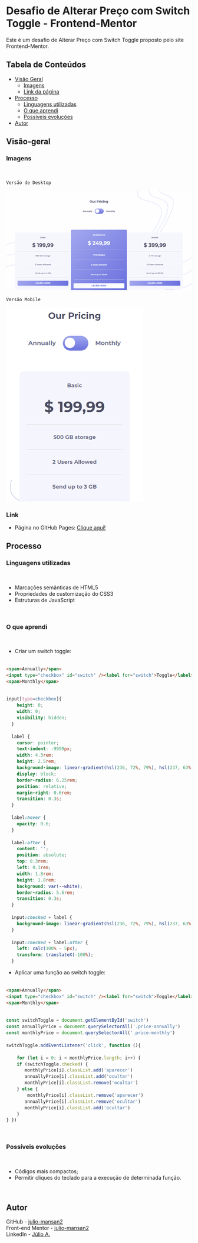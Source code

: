 # Desafio de Alterar Preço com Switch Toggle - Frontend-Mentor

Este é um desafio de Alterar Preço com Switch Toggle proposto pelo site Frontend-Mentor.

## Tabela de Conteúdos

- [Visão Geral](#visão-geral)
    - [Imagens](#imagens)
    - [Link da página](#link)
- [Processo](#processo)
    - [Linguagens utilizadas](#linguagens-utilizadas)
    - [O que aprendi](#o-que-aprendi)
    - [Possíveis evoluções](#possíveis-evoluções)
- [Autor](#autor)

## Visão-geral

### Imagens

<br>

````
Versão de Desktop
````

   <img src="./src/design/desktop-design.gif" alt="desktop-design">

<br>

````
Versão Mobile
````

 <img src="./src/design/mobile-design.gif" alt="mobile-design">

### Link

- Página no GitHub Pages: <a href="https://julio-mansan2.github.io/alterar-preco">Clique aqui!</a>

## Processo

### Linguagens utilizadas

<br>

- Marcações semânticas de HTML5
- Propriedades de customização do CSS3
- Estruturas de JavaScript

<br>

### O que aprendi

<br>

- Criar um switch toggle:

````html

<span>Annually</span>
<input type="checkbox" id="switch" /><label for="switch">Toggle</label>
<span>Monthly</span>

````

````css

input[type=checkbox]{
    height: 0;
    width: 0;
    visibility: hidden;
  }
  
  label {
    cursor: pointer;
    text-indent: -9999px;
    width: 4.3rem;
    height: 2.5rem;
    background-image: linear-gradient(hsl(236, 72%, 79%), hsl(237, 63%, 64%));
    display: block;
    border-radius: 6.25rem;
    position: relative;
    margin-right: 0.6rem;
    transition: 0.3s;
  }

  label:hover {
    opacity: 0.6;
  }
  
  label:after {
    content: '';
    position: absolute;
    top: 0.3rem;
    left: 0.3rem;
    width: 1.8rem;
    height: 1.8rem;
    background: var(--white);
    border-radius: 5.6rem;
    transition: 0.3s;
  }
  
  input:checked + label {
    background-image: linear-gradient(hsl(236, 72%, 79%), hsl(237, 63%, 64%));
  }
  
  input:checked + label:after {
    left: calc(100% - 5px);
    transform: translateX(-100%);
  }

````

- Aplicar uma função ao switch toggle:

````html

<span>Annually</span>
<input type="checkbox" id="switch" /><label for="switch">Toggle</label>
<span>Monthly</span>

````
````javascript

const switchToggle = document.getElementById('switch')
const annuallyPrice = document.querySelectorAll('.price-annually')
const monthlyPrice = document.querySelectorAll('.price-monthly')

switchToggle.addEventListener('click', function (){
    
    for (let i = 0; i < monthlyPrice.length; i++) {
    if (switchToggle.checked) { 
       monthlyPrice[i].classList.add('aparecer')
       annuallyPrice[i].classList.add('ocultar')
       monthlyPrice[i].classList.remove('ocultar')
    } else {
        monthlyPrice[i].classList.remove('aparecer')
       annuallyPrice[i].classList.remove('ocultar')
       monthlyPrice[i].classList.add('ocultar')
    }
} })

````
<br>

### Possíveis evoluções

<br>

- Códigos mais compactos;
- Permitir cliques do teclado para a execução de determinada função.

<br>

## Autor

GitHub - <a href="https://github.com/julio-mansan2">julio-mansan2</a> <br>
Front-end Mentor - <a href="https://www.frontendmentor.io/profile/julio-mansan2">julio-mansan2</a> <br>
LinkedIn - <a href="https://www.linkedin.com/in/j%C3%BAlio-a-mansan-3415a7249/">Júlio A.</a> <br>